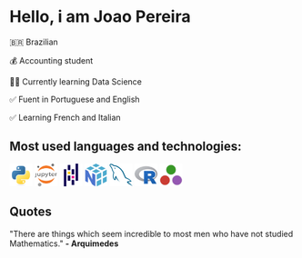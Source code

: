 <h1>Hello, i am Joao Pereira</h1>
<p>🇧🇷 Brazilian</p>
<p>💰 Accounting student</p>
<p>👨‍🔬 Currently learning Data Science</p>
<p>✅ Fuent in Portuguese and English</p>
<p>✅ Learning French and Italian</p>

<div>
<h2>Most used languages and technologies:</h2>
<img width=40 src="https://raw.githubusercontent.com/devicons/devicon/55609aa5bd817ff167afce0d965585c92040787a/icons/python/python-original.svg">
<img width=40 src="https://raw.githubusercontent.com/devicons/devicon/55609aa5bd817ff167afce0d965585c92040787a/icons/jupyter/jupyter-original-wordmark.svg">
<img width=40 src="https://raw.githubusercontent.com/devicons/devicon/55609aa5bd817ff167afce0d965585c92040787a/icons/pandas/pandas-original.svg">
<img width=40 src="https://raw.githubusercontent.com/devicons/devicon/55609aa5bd817ff167afce0d965585c92040787a/icons/numpy/numpy-original.svg">
<img width=40 src="https://raw.githubusercontent.com/devicons/devicon/55609aa5bd817ff167afce0d965585c92040787a/icons/mysql/mysql-original.svg">
<img width=40 src="https://raw.githubusercontent.com/devicons/devicon/55609aa5bd817ff167afce0d965585c92040787a/icons/r/r-original.svg">
<img width=40 src="https://raw.githubusercontent.com/devicons/devicon/55609aa5bd817ff167afce0d965585c92040787a/icons/julia/julia-original.svg">
</div>

<h2>Quotes</h2>
<p>"There are things which seem incredible to most men who have not studied Mathematics." <strong>- Arquimedes</strong></p>
